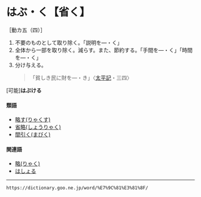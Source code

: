 # はぶ・く【省く】

［動カ五（四）］

1. 不要のものとして取り除く。「説明を―・く」
2. 全体から一部を取り除く。減らす。また、節約する。「手間を―・く」「時間を―・く」
3. 分け与える。
    >「貧しき民に財を―・き」〈[太平記](https://dictionary.goo.ne.jp/word/%E5%A4%AA%E5%B9%B3%E8%A8%98/#jn-134384)・三四〉
        

\[可能\]**はぶける**

#### 類語

-   [略す(りゃくす)](https://dictionary.goo.ne.jp/word/%E7%95%A5%E3%81%99/#jn-231749)
-   [省略(しょうりゃく)](https://dictionary.goo.ne.jp/word/%E7%9C%81%E7%95%A5_%28%E3%81%97%E3%82%87%E3%81%86%E3%82%8A%E3%82%83%E3%81%8F%29/#jn-110462)
-   [間引く(まびく)](https://dictionary.goo.ne.jp/word/%E9%96%93%E5%BC%95%E3%81%8F/#jn-209382)

#### 関連語

-   [略(りゃく)](https://dictionary.goo.ne.jp/word/%E7%95%A5_%28%E3%82%8A%E3%82%83%E3%81%8F%29/#jn-231717)
-   [はしょる](https://dictionary.goo.ne.jp/word/%E7%AB%AF%E6%8A%98%E3%82%8B_%28%E3%81%AF%E3%81%97%E3%82%87%E3%82%8B%29/#jn-176153)

---
`https://dictionary.goo.ne.jp/word/%E7%9C%81%E3%81%8F/`